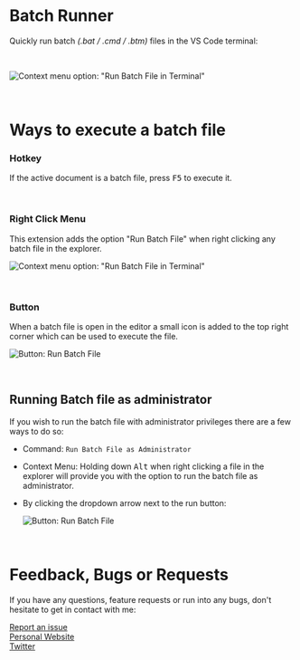 # Batch Runner

Quickly run batch *(.bat / .cmd / .btm)* files in the VS Code terminal:

<br>

![Context menu option: "Run Batch File in Terminal"](https://github.com/nils-soderman/vscode-batch-runner/blob/main/media/demo/demo-exec.gif?raw=true)

<br>

# Ways to execute a batch file

### Hotkey
If the active document is a batch file, press <kbd>F5</kbd> to execute it.

<br>

### Right Click Menu
This extension adds the option "Run Batch File" when right clicking any batch file in the explorer.

![Context menu option: "Run Batch File in Terminal"](https://github.com/nils-soderman/vscode-batch-runner/blob/main/media/demo/demo-context-menu.jpg?raw=true)


<br>

### Button
When a batch file is open in the editor a small icon is added to the top right corner which can be used to execute the file.

![Button: Run Batch File](https://github.com/nils-soderman/vscode-batch-runner/blob/main/media/demo/demo-exec-button.jpg?raw=true)


<br>

## Running Batch file as administrator

If you wish to run the batch file with administrator privileges there are a few ways to do so: 

* Command: `Run Batch File as Administrator`

* Context Menu: Holding down <kbd>Alt</kbd> when right clicking a file in the explorer will provide you with the option to run the batch file as administrator.

* By clicking the dropdown arrow next to the run button:

    ![Button: Run Batch File](https://github.com/nils-soderman/vscode-batch-runner/blob/main/media/demo/demo-exec-button-admin.jpg?raw=true)

<br>

# Feedback, Bugs or Requests

If you have any questions, feature requests or run into any bugs, don't hesitate to get in contact with me:

[Report an issue](https://github.com/nils-soderman/vscode-batch-runner/issues "Report a bug on the GitHub repository")<br>
[Personal Website](https://nilssoderman.com)<br>
[Twitter](https://twitter.com/nilssoderman "@nilssoderman")
